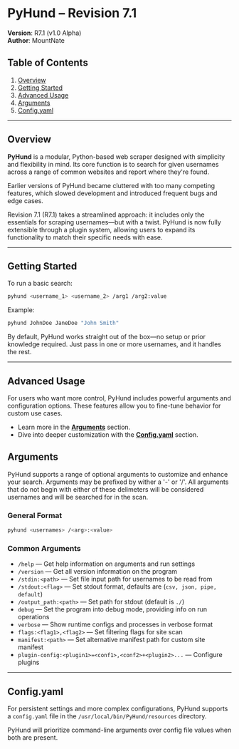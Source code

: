 # PyHund – Revision 7.1

**Version**: R7.1 (v1.0 Alpha)  
**Author**: MountNate

## Table of Contents
1. [Overview](#overview)
2. [Getting Started](#getting-started)
3. [Advanced Usage](#basic-usage)
4. [Arguments](#common-arguments)
5. [Config.yaml](#️-configyaml)

---

## Overview

**PyHund** is a modular, Python-based web scraper designed with simplicity and flexibility in mind. Its core function is to search for given usernames across a range of common websites and report where they're found.

Earlier versions of PyHund became cluttered with too many competing features, which slowed development and introduced frequent bugs and edge cases.

Revision 7.1 (R7.1) takes a streamlined approach: it includes only the essentials for scraping usernames—but with a twist. PyHund is now fully extensible through a plugin system, allowing users to expand its functionality to match their specific needs with ease.

---
 

## Getting Started

To run a basic search:

```bash
pyhund <username_1> <username_2> /arg1 /arg2:value
```

Example:

```bash
pyhund JohnDoe JaneDoe "John Smith"
```

By default, PyHund works straight out of the box—no setup or prior knowledge required. Just pass in one or more usernames, and it handles the rest.

---

## Advanced Usage

For users who want more control, PyHund includes powerful arguments and configuration options. These features allow you to fine-tune behavior for custom use cases.

- Learn more in the **[Arguments](#arguments)** section.  
- Dive into deeper customization with the **[Config.yaml](#configyaml)** section.

## Arguments

PyHund supports a range of optional arguments to customize and enhance your search. Arguments may be prefixed by wither a '-' or '/'. All arguments that do not begin with either of these delimeters will be considered usernames and will be searched for in the scan.

### General Format

```bash
pyhund <usernames> /<arg>:<value>
```


### Common Arguments

- `/help` — Get help information on arguments and run settings
- `/version` — Get all version information on the program
- `/stdin:<path>` — Set file input path for usernames to be read from
- `/stdout:<flag>` — Set stdout format, defaults are (`csv, json, pipe, default`)
- `/output_path:<path>` — Set path for stdout (default is `./`)
- `debug` — Set the program into debug mode, providing info on run operations
- `verbose` — Show runtime configs and processes in verbose format
- `flags:<flag1>,<flag2>` — Set filtering flags for site scan
- `manifest:<path>` — Set alternative manifest path for custom site manifest
- `plugin-config:<plugin1>=<conf1>,<conf2>+<plugin2>...` — Configure plugins

---

## Config.yaml

For persistent settings and more complex configurations, PyHund supports a `config.yaml` file in the `/usr/local/bin/PyHund/resources` directory.

PyHund will prioritize command-line arguments over config file values when both are present.


